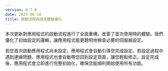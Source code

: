 ```yaml
---
version: 0.7.0
date: 2025-06-18
title: 啟動流程與設定體驗優化
---
```


本次更新對應用程式的啟動流程進行了全面重構，改善了首次使用時的體驗。我們優化了初始設定的邏輯，讓應用程式能更聰明地檢查必要的伺服器設定。

若您首次啟動應用程式尚未設定，應用程式會自動引導您完成設定。若設定過程中遇到連線問題，應用程式也會自動帶您回到設定頁面，讓您輕鬆修正。設定完成後，應用程式會立即進行完整初始化，確保您能順利開始使用所有功能。
